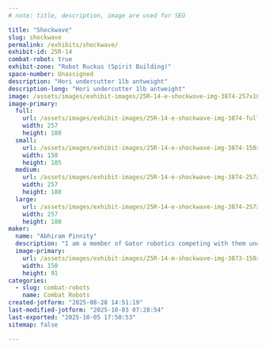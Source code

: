 ```yaml
---
# note: title, description, image are used for SEO

title: "Shockwave"
slug: shockwave
permalink: /exhibits/shockwave/
exhibit-id: 25R-14
combat-robot: true
exhibit-zone: "Robot Ruckus (Spirit Building)"
space-number: Unassigned
description: "Hori undercutter 1lb antweight"
description-long: "Hori undercutter 1lb antweight"
image: /assets/images/exhibit-images/25R-14-e-shockwave-img-3874-257x180.jpeg
image-primary: 
  full:
    url: /assets/images/exhibit-images/25R-14-e-shockwave-img-3874-full.jpeg
    width: 257
    height: 180
  small:
    url: /assets/images/exhibit-images/25R-14-e-shockwave-img-3874-150x105.jpeg
    width: 150
    height: 105
  medium:
    url: /assets/images/exhibit-images/25R-14-e-shockwave-img-3874-257x180.jpeg
    width: 257
    height: 180
  large:
    url: /assets/images/exhibit-images/25R-14-e-shockwave-img-3874-257x180.jpeg
    width: 257
    height: 180
maker: 
  name: "Abhiram Pinnity"
  description: "I am a member of Gator robotics competing with them under a separate team."
  image-primary:
    url: /assets/images/exhibit-images/25R-14-m-shockwave-img-3873-150x91.jpeg
    width: 150
    height: 91
categories: 
  - slug: combat-robots
    name: Combat Robots
created-jotform: "2025-08-28 14:51:19"
last-modified-jotform: "2025-10-03 07:28:54"
last-exported: "2025-10-05 17:50:53"
sitemap: false

---
```

